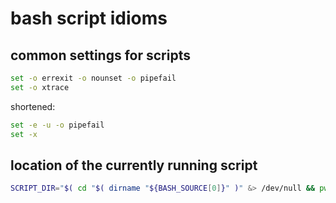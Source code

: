 # bash script idioms

## common settings for scripts

```bash
set -o errexit -o nounset -o pipefail
set -o xtrace
```
shortened:
```bash
set -e -u -o pipefail
set -x
```

## location of the currently running script

```bash
SCRIPT_DIR="$( cd "$( dirname "${BASH_SOURCE[0]}" )" &> /dev/null && pwd )"
```
